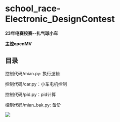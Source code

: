 # school_race-Electronic_DesignContest

**23年电赛校赛--扎气球小车**

**主控openMV**

## 目录

控制代码/mian.py: 执行逻辑

控制代码/car.py：小车电机控制

控制代码/pid.py：pid计算

控制代码/mian_bak.py: 备份



![](G:\github_project\school_race-Electronic_DesignContest\小车流程图.png)